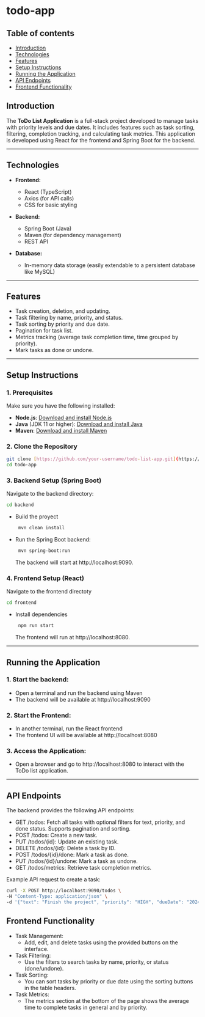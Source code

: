 # todo-app
## Table of contents
- [Introduction](#introduction)
- [Technologies](#technologies)
- [Features](#features)
- [Setup Instructions](#setup-instructions)
- [Running the Application](#running-the-application)
- [API Endpoints](#api-endpoints)
- [Frontend Functionality](#frontend-functionality)

## Introduction
The **ToDo List Application** is a full-stack project developed to manage tasks with priority levels and due dates. It includes features such as task sorting, filtering, completion tracking, and calculating task metrics. This application is developed using React for the frontend and Spring Boot for the backend.

---
## Technologies
- **Frontend:**
  - React (TypeScript)
  - Axios (for API calls)
  - CSS for basic styling
  
- **Backend:**
  - Spring Boot (Java)
  - Maven (for dependency management)
  - REST API
  
- **Database:**
  - In-memory data storage (easily extendable to a persistent database like MySQL)

---

## Features
- Task creation, deletion, and updating.
- Task filtering by name, priority, and status.
- Task sorting by priority and due date.
- Pagination for task list.
- Metrics tracking (average task completion time, time grouped by priority).
- Mark tasks as done or undone.
  
---
## Setup Instructions

### 1. Prerequisites
Make sure you have the following installed:
- **Node.js**: [Download and install Node.js](https://nodejs.org/)
- **Java** (JDK 11 or higher): [Download and install Java](https://www.oracle.com/java/technologies/javase-jdk11-downloads.html)
- **Maven**: [Download and install Maven](https://maven.apache.org/install.html)

### 2. Clone the Repository
```bash
git clone [https://github.com/your-username/todo-list-app.git](https://github.com/MaferRod/todo-app.git)
cd todo-app
```
### 3. Backend Setup (Spring Boot)
Navigate to the backend directory:
```bash
cd backend
```
- Build the proyect
  ```bash
   mvn clean install
  ```
- Run the Spring Boot backend:
  ```bash
   mvn spring-boot:run
  ```
  The backend will start at http://localhost:9090.

### 4. Frontend Setup (React)
Navigate to the frontend directoty
```bash
cd frontend
```
- Install dependencies
  ```bash
   npm run start
  ```
  The frontend will run at http://localhost:8080.

---

## Running the Application
### 1. Start the backend:
- Open a terminal and run the backend using Maven
- The backend will be available at http://localhost:9090

### 2. Start the Frontend:
- In another terminal, run the React frontend
- The frontend UI will be available at http://localhost:8080

### 3. Access the Application:
- Open a browser and go to http://localhost:8080 to interact with the ToDo list application.

---

## API Endpoints
The backend provides the following API endpoints:

- GET /todos: Fetch all tasks with optional filters for text, priority, and done status. Supports pagination and sorting.
- POST /todos: Create a new task.
- PUT /todos/{id}: Update an existing task.
- DELETE /todos/{id}: Delete a task by ID.
- POST /todos/{id}/done: Mark a task as done.
- PUT /todos/{id}/undone: Mark a task as undone.
- GET /todos/metrics: Retrieve task completion metrics.

Example API request to create a task:

```bash
curl -X POST http://localhost:9090/todos \
-H "Content-Type: application/json" \
-d '{"text": "Finish the project", "priority": "HIGH", "dueDate": "2024-12-31"}'
```

## Frontend Functionality
- Task Management:
   - Add, edit, and delete tasks using the provided buttons on the interface.
- Task Filtering:
   - Use the filters to search tasks by name, priority, or status (done/undone).
- Task Sorting:
   - You can sort tasks by priority or due date using the sorting buttons in the table headers.
- Task Metrics:
   - The metrics section at the bottom of the page shows the average time to complete tasks in 
     general and by priority.
